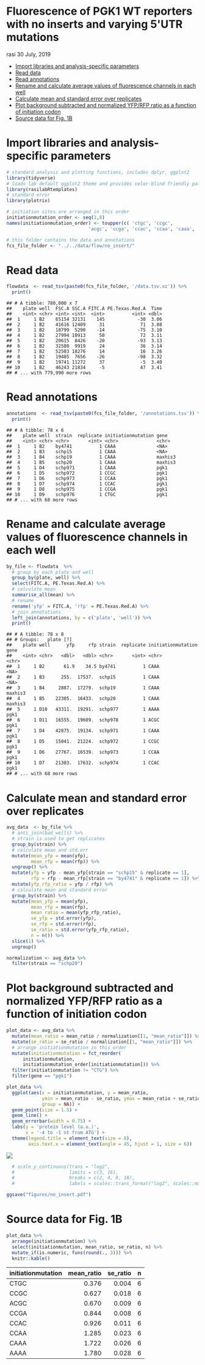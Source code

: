 Fluorescence of PGK1 WT reporters with no inserts and varying 5'UTR mutations
================
rasi
30 July, 2019

-   [Import libraries and analysis-specific parameters](#import-libraries-and-analysis-specific-parameters)
-   [Read data](#read-data)
-   [Read annotations](#read-annotations)
-   [Rename and calculate average values of fluorescence channels in each well](#rename-and-calculate-average-values-of-fluorescence-channels-in-each-well)
-   [Calculate mean and standard error over replicates](#calculate-mean-and-standard-error-over-replicates)
-   [Plot background subtracted and normalized YFP/RFP ratio as a function of initiation codon](#plot-background-subtracted-and-normalized-yfprfp-ratio-as-a-function-of-initiation-codon)
-   [Source data for Fig. 1B](#source-data-for-fig.-1b)

Import libraries and analysis-specific parameters
=================================================

``` r
# standard analysis and plotting functions, includes dplyr, ggplot2 
library(tidyverse)
# loads lab default ggplot2 theme and provides color-blind friendly palette
library(rasilabRtemplates)
# standard error
library(plotrix)

# initiation sites are arranged in this order
initiationmutation_order <- seq(1,8)
names(initiationmutation_order) <- toupper(c( 'ctgc', 'ccgc', 
                              'acgc', 'ccga', 'ccac', 'ccaa', 'caaa', 'aaaa'))

# this folder contains the data and annotations
fcs_file_folder <- "../../data/flow/no_insert/"
```

Read data
=========

``` r
flowdata  <- read_tsv(paste0(fcs_file_folder, '/data.tsv.xz')) %>% 
  print()
```

    ## # A tibble: 780,000 x 7
    ##    plate well  FSC.A SSC.A FITC.A PE.Texas.Red.A  Time
    ##    <int> <chr> <int> <int>  <int>          <int> <dbl>
    ##  1     1 B2    65154 32131    145            -30  3.06
    ##  2     1 B2    41616 12409     31             71  3.08
    ##  3     1 B2    18799  5290    -14            -75  3.10
    ##  4     1 B2    27994 10913     50             72  3.11
    ##  5     1 B2    20615  8426    -20            -93  3.13
    ##  6     1 B2    32580  9919     24             36  3.14
    ##  7     1 B2    52503 18276     14             16  3.26
    ##  8     1 B2    19405  7656    -26            -98  3.32
    ##  9     1 B2    19741 11272     37             -5  3.40
    ## 10     1 B2    46243 21834     -5             47  3.41
    ## # ... with 779,990 more rows

Read annotations
================

``` r
annotations  <- read_tsv(paste0(fcs_file_folder, '/annotations.tsv')) %>% 
  print()
```

    ## # A tibble: 78 x 6
    ##    plate well  strain  replicate initiationmutation gene   
    ##    <int> <chr> <chr>       <int> <chr>              <chr>  
    ##  1     1 B2    by4741          1 CAAA               <NA>   
    ##  2     1 B3    schp15          1 CAAA               <NA>   
    ##  3     1 B4    schp19          1 CAAA               maxhis3
    ##  4     1 B5    schp20          1 CAAA               maxhis3
    ##  5     1 D4    schp971         1 CAAA               pgk1   
    ##  6     1 D5    schp972         1 CCGC               pgk1   
    ##  7     1 D6    schp973         1 CCAA               pgk1   
    ##  8     1 D7    schp974         1 CCAC               pgk1   
    ##  9     1 D8    schp975         1 CCGA               pgk1   
    ## 10     1 D9    schp976         1 CTGC               pgk1   
    ## # ... with 68 more rows

Rename and calculate average values of fluorescence channels in each well
=========================================================================

``` r
by_file <- flowdata  %>% 
  # group by each plate and well
  group_by(plate, well) %>% 
  select(FITC.A, PE.Texas.Red.A) %>% 
  # calculate mean
  summarise_all(mean) %>% 
  # rename
  rename('yfp' = FITC.A, 'rfp' = PE.Texas.Red.A) %>% 
  # join annotations
  left_join(annotations, by = c('plate', 'well')) %>% 
  print()
```

    ## # A tibble: 78 x 8
    ## # Groups:   plate [?]
    ##    plate well      yfp     rfp strain  replicate initiationmutation gene   
    ##    <int> <chr>   <dbl>   <dbl> <chr>       <int> <chr>              <chr>  
    ##  1     1 B2       61.9    34.5 by4741          1 CAAA               <NA>   
    ##  2     1 B3      255.  17537.  schp15          1 CAAA               <NA>   
    ##  3     1 B4     2887.  17279.  schp19          1 CAAA               maxhis3
    ##  4     1 B5    22305.  16433.  schp20          1 CAAA               maxhis3
    ##  5     1 D10   43311.  19291.  schp977         1 AAAA               pgk1   
    ##  6     1 D11   16555.  19609.  schp978         1 ACGC               pgk1   
    ##  7     1 D4    42875.  19134.  schp971         1 CAAA               pgk1   
    ##  8     1 D5    15041.  21224.  schp972         1 CCGC               pgk1   
    ##  9     1 D6    27767.  16539.  schp973         1 CCAA               pgk1   
    ## 10     1 D7    21303.  17632.  schp974         1 CCAC               pgk1   
    ## # ... with 68 more rows

Calculate mean and standard error over replicates
=================================================

``` r
avg_data  <- by_file %>% 
  # anti_join(bad_wells) %>% 
  # strain is used to get replicates
  group_by(strain) %>% 
  # calculate mean and std.err
  mutate(mean_yfp = mean(yfp), 
         mean_rfp = mean(rfp)) %>% 
  ungroup() %>% 
  mutate(yfp = yfp - mean_yfp[strain == "schp15" & replicate == 1], 
         rfp = rfp - mean_rfp[strain == "by4741" & replicate == 1]) %>% 
  mutate(yfp_rfp_ratio = yfp / rfp) %>% 
  # calculate mean and standard error
  group_by(strain) %>% 
  mutate(mean_yfp = mean(yfp), 
         mean_rfp = mean(rfp), 
         mean_ratio = mean(yfp_rfp_ratio), 
         se_yfp = std.error(yfp), 
         se_rfp = std.error(rfp),
         se_ratio = std.error(yfp_rfp_ratio),
         n = n()) %>% 
  slice(1) %>% 
  ungroup()

normalization <- avg_data %>% 
  filter(strain == "schp20")
```

Plot background subtracted and normalized YFP/RFP ratio as a function of initiation codon
=========================================================================================

``` r
plot_data <- avg_data %>% 
  mutate(mean_ratio = mean_ratio / normalization[[1, "mean_ratio"]]) %>% 
  mutate(se_ratio = se_ratio / normalization[[1, "mean_ratio"]]) %>% 
  # arrange initiationmutation in this order
  mutate(initiationmutation = fct_reorder(
      initiationmutation,
      initiationmutation_order[initiationmutation])) %>%
  filter(initiationmutation != "CTG") %>%
  filter(gene == "pgk1")

plot_data %>% 
  ggplot(aes(x = initiationmutation, y = mean_ratio, 
             ymin = mean_ratio - se_ratio, ymax = mean_ratio + se_ratio,
             group = NA)) +
  geom_point(size = 1.5) +
  geom_line() +
  geom_errorbar(width = 0.75) +
  labs(y = 'protein level (a.u.)',
       x = '-4 to -1 nt from ATG') +
  theme(legend.title = element_text(size = 8),
        axis.text.x = element_text(angle = 45, hjust = 1, size = 6))
```

![](no_insert_files/figure-markdown_github/unnamed-chunk-9-1.png)

``` r
  # scale_y_continuous(trans = "log2",
  #                    limits = c(3, 16),
  #                    breaks = c(2, 4, 8, 16),
  #                    labels = scales::trans_format("log2", scales::math_format(2^.x)))

ggsave("figures/no_insert.pdf")
```

Source data for Fig. 1B
=======================

``` r
plot_data %>% 
  arrange(initiationmutation) %>% 
  select(initiationmutation, mean_ratio, se_ratio, n) %>% 
  mutate_if(is.numeric, funs(round(., 3))) %>% 
  knitr::kable()
```

| initiationmutation |  mean\_ratio|  se\_ratio|    n|
|:-------------------|------------:|----------:|----:|
| CTGC               |        0.376|      0.004|    6|
| CCGC               |        0.627|      0.018|    6|
| ACGC               |        0.670|      0.009|    6|
| CCGA               |        0.844|      0.008|    6|
| CCAC               |        0.926|      0.011|    6|
| CCAA               |        1.285|      0.023|    6|
| CAAA               |        1.722|      0.026|    6|
| AAAA               |        1.780|      0.028|    6|
